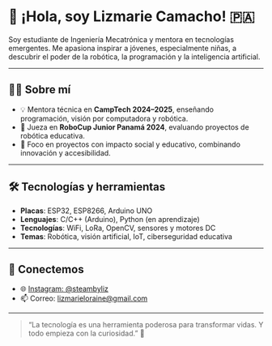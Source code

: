 # 👋 ¡Hola, soy Lizmarie Camacho! 🇵🇦

Soy estudiante de Ingeniería Mecatrónica y mentora en tecnologías emergentes. Me apasiona inspirar a jóvenes, especialmente niñas, a descubrir el poder de la robótica, la programación y la inteligencia artificial.

---

## 👩‍🏫 Sobre mí

- 💡 Mentora técnica en **CampTech 2024–2025**, enseñando programación, visión por computadora y robótica.
- 🤖 Jueza en **RoboCup Junior Panamá 2024**, evaluando proyectos de robótica educativa.
- 🧠 Foco en proyectos con impacto social y educativo, combinando innovación y accesibilidad.

---

## 🛠️ Tecnologías y herramientas

- **Placas**: ESP32, ESP8266, Arduino UNO  
- **Lenguajes**: C/C++ (Arduino), Python (en aprendizaje)  
- **Tecnologías**: WiFi, LoRa, OpenCV, sensores y motores DC  
- **Temas**: Robótica, visión artificial, IoT, ciberseguridad educativa

---

## 💬 Conectemos

- 🌐 [Instagram: @steambyliz](https://instagram.com/steambyliz/)  
- 📫 Correo: lizmarieloraine@gmail.com

---

> “La tecnología es una herramienta poderosa para transformar vidas. Y todo empieza con la curiosidad.” 🚀
